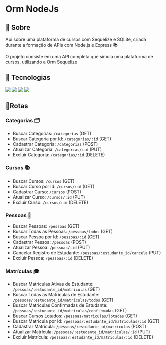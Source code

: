 <h1>Orm NodeJs</h1>

<h2>🔖 Sobre</h2>
<p>Api sobre uma plataforma de cursos com Sequelize e SQLite, criada durante a formação de APIs com Node.js e Express  📚

O projeto consiste em uma API completa que simula uma plataforma de cursos, utilizando a Orm Sequelize
</p>

<h2> 🚀 Tecnologias </h2>
<div>
  <img src="https://img.shields.io/badge/JavaScript-F7DF1E?style=for-the-badge&logo=javascript&logoColor=black">
  <img src="https://img.shields.io/badge/Node.js-43853D?style=for-the-badge&logo=node.js&logoColor=white">
  <img src= "https://img.shields.io/badge/Sequelize-52B0E7?style=for-the-badge&logo=Sequelize&logoColor=white">
  <img src= "https://img.shields.io/badge/SQLite-07405E?style=for-the-badge&logo=sqlite&logoColor=white">
</div>

<h2> 🧭Rotas </h2>

<h3> Categorias 🗂️</h3>

- Buscar Categorias: `/categorias` (GET)
- Buscar Categoria por Id: `/categorias/:id` (GET)
- Cadastrar Categoria: `/categorias` (POST)
- Atualizar Categoria: `/categorias/:id` (PUT)
- Excluir Categoria: `/categorias/:id` (DELETE)

<h3> Cursos 📚</h3>

- Buscar Cursos: `/cursos` (GET)
- Buscar Curso por Id: `/cursos/:id` (GET)
- Cadastrar Curso: `/cursos` (POST)
- Atualizar Curso: `/cursos/:id` (PUT)
- Excluir Curso: `/cursos/:id` (DELETE)

<h3> Pessoas 👥</h3>

- Buscar Pessoas: `/pessoas` (GET)
- Buscar Todas as Pessoas: `/pessoas/todos` (GET)
- Buscar Pessoa por Id: `/pessoas/:id` (GET)
- Cadastrar Pessoa: `/pessoas` (POST)
- Atualizar Pessoa: `/pessoas/:id` (PUT)
- Cancelar Registro de Estudante: `/pessoas/:estudante_id/cancela` (PUT)
- Excluir Pessoa: `/pessoas/:id` (DELETE)

<h3> Matrículas 🎓</h3>

- Buscar Matrículas Ativas de Estudante: `/pessoas/:estudante_id/matriculas` (GET)
- Buscar Todas as Matrículas de Estudante: `/pessoas/:estudante_id/matriculas/todos` (GET)
- Buscar Matrículas Confirmadas de Estudante: `/pessoas/:estudante_id/matriculas/confirmadas` (GET)
- Buscar Cursos Lotados: `/pessoas/matriculas/lotadas` (GET)
- Buscar Matrícula por Id: `/pessoas/:estudante_id/matriculas/:id` (GET)
- Cadastrar Matrícula: `/pessoas/:estudante_id/matriculas` (POST)
- Atualizar Matrícula: `/pessoas/:estudante_id/matriculas/:id` (PUT)
- Excluir Matrícula: `/pessoas/:estudante_id/matriculas/:id` (DELETE)
